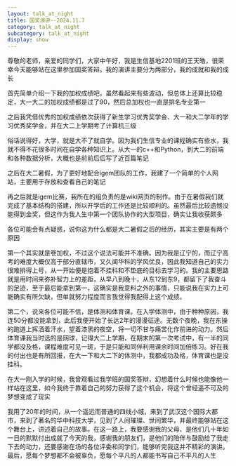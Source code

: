 ```yaml
---
layout: talk_at_night
title: 国奖演讲--2024.11.7
category: talk_at_night
subcategory: talk_at_night
display: show
---
```


<!-- more -->

尊敬的老师，亲爱的同学们，大家中午好，我是生信基地2201班的王天皓，很荣幸今天能够站在这里参加国奖答辩，我的演讲主要分为两部分，我的成就和我的成长

首先简单介绍一下我的加权成绩吧，虽然看起来有些波动，但总体上还算比较稳定，大一大二的加权成绩都是过了90，然后总加权也一直是排名专业第一

之后我凭借优秀的加权成绩依次获得了新生学习优秀奖学金、大一和大二学年的学习优秀奖学金，并在大二上学期考了计算机三级

俗话说得好，大学，就是大不了就自学。因为我们生信专业的课程确实有些水，我就不得不花很多时间在自学各种知识上。从大一的c++和Python，到大二的前端和各种数据分析，大概也是前前后后写了近百篇笔记

之后在大二暑假，为了更好地配合igem团队的工作，我建了一个简单的个人网站，主要用于存放和查看自己的笔记

再之后就是igem比赛，我所在的组负责的是wiki网页的制作。由于在暑假我们就完成了基本结构的搭建，所以开学后的工作还是比较顺利的。虽然最后比较遗憾没能得到金奖，但这作为我人生中第一个团队协作的大型项目，确实让我收获颇多

各位可能会有点疑惑，说你这为什么都是大二暑假之后的经历，其实主要是有两个原因

第一个其实就是卷加权，不过这个说法可能并不准确。因为我是辽宁的，而辽宁高考的难度大概仅高于部分直辖市，又久闻华科的学风优良，因此我知道自己的实力很难排得上号，从一开始便是抱着不挂科和不垫底的目标去学习的。我的主要思路就是用时间来弥补智力上的差距，从早八到晚十，从东12到东9，都留下了我奋斗的足迹，至于最后能拿到第一，这确实是我意料之外的事情，只能说我在实力上可能确实有所欠缺，但单就努力程度而言我觉得我配得上这个成绩。

第二个，说来各位可能不信，是体测和体育课。在入学体测中，由于种种原因，我连50分都没能拿到，此后我便开始了长达2年的漫漫征途。无数个夜晚，我在东操的跑道上挥洒着汗水，望着漆黑的夜空，将一切不甘与痛苦化作前进的动力。然后体育课我当时选的是网球，记得大二上学期，在期末的第一次考试中，有一半的同学都没及格，课程难度可见一斑，于是只能和同伴利用课余时间加倍练习。好在我的付出也是有所回报，在大一下和大二下的体测中，我都成功及格，体育课也是没挂科。

在大一刚入学的时候，我曾观看过我学班的国奖答辩，幻想着什么时候也能像他一样站在这里，如今我终于靠着自己的努力获得了这个机会，将这个曾经遥不可及的梦想变成了现实

我用了20年的时间，从一个遥远而普通的四线小城，来到了武汉这个国际大都市，来到了著名的华中科技大学，见到了人间璀璨、世间繁华，并最终能够站在这个舞台上，讲述着自己的故事。在这一路上，我要感谢我的父母、是他们几十年如一日的默默付出成就了今天的我，感谢我的朋友们，是他们的陪伴与鼓励给了我走下去的动力，还要感谢在场的各位评委和同学们，能够听完我这并不精彩的演讲。最后，愿每个梦想都不会被辜负，愿每个平凡的人都能书写自己不平凡的人生
